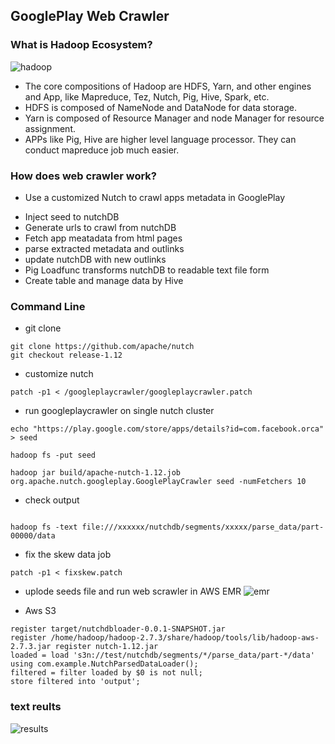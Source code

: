 ## GooglePlay Web Crawler
### What is Hadoop Ecosystem?
![hadoop](https://github.com/ly16/GooglePlay-Web-Crawler/blob/master/results/1232046853.jpg)
- The core compositions of Hadoop are HDFS, Yarn, and other engines and App, like Mapreduce, Tez, Nutch, Pig, Hive, Spark, etc.
- HDFS is composed of NameNode and DataNode for data storage.
- Yarn is composed of Resource Manager and node Manager for resource assignment.
- APPs like Pig, Hive are higher level language processor. They can conduct mapreduce job much easier.

### How does web crawler work?
- Use a customized Nutch to crawl apps metadata in GooglePlay
* Inject seed to nutchDB
* Generate urls to crawl from nutchDB
* Fetch app meatadata from html pages
* parse extracted metadata and outlinks
* update nutchDB with new outlinks
* Pig Loadfunc transforms nutchDB to readable text file form
* Create table and manage data by Hive

### Command Line
* git clone 
```
git clone https://github.com/apache/nutch
git checkout release-1.12
```
* customize nutch
```
patch -p1 < /googleplaycrawler/googleplaycrawler.patch
```
* run googleplaycrawler on single nutch cluster
```
echo "https://play.google.com/store/apps/details?id=com.facebook.orca" > seed

hadoop fs -put seed 

hadoop jar build/apache-nutch-1.12.job org.apache.nutch.googleplay.GooglePlayCrawler seed -numFetchers 10

```
* check output

```

hadoop fs -text file:///xxxxxx/nutchdb/segments/xxxxx/parse_data/part-00000/data

```
* fix the skew data job
```
patch -p1 < fixskew.patch
```
* uplode seeds file and run web scrawler in AWS EMR
![emr](https://github.com/ly16/GooglePlay-Web-Crawler/blob/master/results/Screen%20Shot%202017-03-23%20at%2012.39.58%20AM.png?raw=true)

* Aws S3
```
register target/nutchdbloader-0.0.1-SNAPSHOT.jar
register /home/hadoop/hadoop-2.7.3/share/hadoop/tools/lib/hadoop-aws-2.7.3.jar register nutch-1.12.jar
loaded = load 's3n://test/nutchdb/segments/*/parse_data/part-*/data' using com.example.NutchParsedDataLoader();
filtered = filter loaded by $0 is not null;
store filtered into 'output';
```
### text reults
![results](https://github.com/ly16/GooglePlay-Web-Crawler/blob/master/results/Screen%20Shot%202017-03-23%20at%2012.43.29%20AM.png?raw=true)
